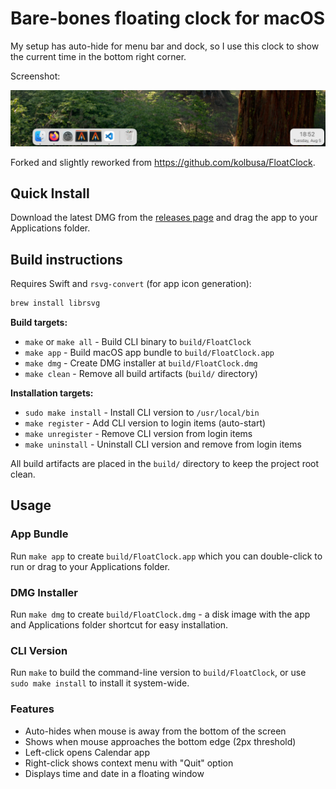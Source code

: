 # Bare-bones floating clock for macOS

My setup has auto-hide for menu bar and dock, so I use this clock to show the
current time in the bottom right corner.

Screenshot:

![screenshot](screenshot.png)

Forked and slightly reworked from https://github.com/kolbusa/FloatClock.

## Quick Install

Download the latest DMG from the [releases page](https://github.com/honsiorovskyi/FloatClock/releases/latest) and drag the app to your Applications folder.

## Build instructions

Requires Swift and `rsvg-convert` (for app icon generation):
```bash
brew install librsvg
```

**Build targets:**
- `make` or `make all` - Build CLI binary to `build/FloatClock`
- `make app` - Build macOS app bundle to `build/FloatClock.app`
- `make dmg` - Create DMG installer at `build/FloatClock.dmg`
- `make clean` - Remove all build artifacts (`build/` directory)

**Installation targets:**
- `sudo make install` - Install CLI version to `/usr/local/bin`
- `make register` - Add CLI version to login items (auto-start)
- `make unregister` - Remove CLI version from login items
- `make uninstall` - Uninstall CLI version and remove from login items

All build artifacts are placed in the `build/` directory to keep the project root clean.

## Usage

### App Bundle
Run `make app` to create `build/FloatClock.app` which you can double-click to run or drag to your Applications folder.

### DMG Installer
Run `make dmg` to create `build/FloatClock.dmg` - a disk image with the app and Applications folder shortcut for easy installation.

### CLI Version
Run `make` to build the command-line version to `build/FloatClock`, or use `sudo make install` to install it system-wide.

### Features
- Auto-hides when mouse is away from the bottom of the screen
- Shows when mouse approaches the bottom edge (2px threshold)  
- Left-click opens Calendar app
- Right-click shows context menu with "Quit" option
- Displays time and date in a floating window
